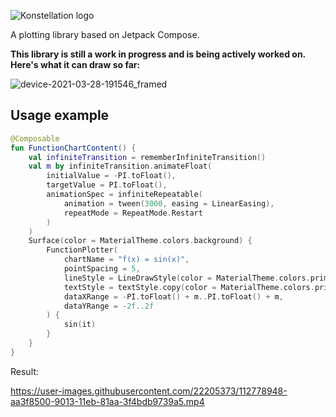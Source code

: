 ![Konstellation logo](https://user-images.githubusercontent.com/22205373/112414032-b8319500-8cf7-11eb-97d0-720f2f202cde.png)

A plotting library based on Jetpack Compose.

**This library is still a work in progress and is being actively worked on. Here's what it can draw so far:**

![device-2021-03-28-191546_framed](https://user-images.githubusercontent.com/22205373/112771599-93d8ff80-8ffa-11eb-8375-ebc116ad85bc.png)

## Usage example

```Kotlin
@Composable
fun FunctionChartContent() {
    val infiniteTransition = rememberInfiniteTransition()
    val m by infiniteTransition.animateFloat(
        initialValue = -PI.toFloat(),
        targetValue = PI.toFloat(),
        animationSpec = infiniteRepeatable(
            animation = tween(3000, easing = LinearEasing),
            repeatMode = RepeatMode.Restart
        )
    )
    Surface(color = MaterialTheme.colors.background) {
        FunctionPlotter(
            chartName = "f(x) = sin(x)",
            pointSpacing = 5,
            lineStyle = LineDrawStyle(color = MaterialTheme.colors.primary),
            textStyle = textStyle.copy(color = MaterialTheme.colors.primary),
            dataXRange = -PI.toFloat() + m..PI.toFloat() + m,
            dataYRange = -2f..2f
        ) {
            sin(it)
        }
    }
}
```
Result:

https://user-images.githubusercontent.com/22205373/112778948-aa3f8500-9013-11eb-81aa-3f4bdb9739a5.mp4

